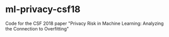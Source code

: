 # ml-privacy-csf18
Code for the CSF 2018 paper "Privacy Risk in Machine Learning: Analyzing the Connection to Overfitting"
